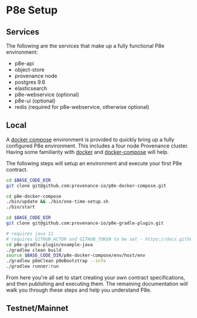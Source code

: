 # P8e Setup

## Services

The following are the services that make up a fully functional P8e environment:

* p8e-api
* object-store
* provenance node
* postgres 9.6
* elasticsearch
* p8e-webservice \(optional\)
* p8e-ui \(optional\)
* redis \(required for p8e-webservice, otherwise optional\)

## Local

A [docker compose](https://github.com/provenance-io/p8e-docker-compose) environment is provided to quickly bring up a fully configured P8e environment. This includes a four node Provenance cluster. Having some familiarity with [docker](https://docs.docker.com/) and [docker-compose](https://docs.docker.com/compose/) will help.

The following steps will setup an environment and execute your first P8e contract.

```bash
cd $BASE_CODE_DIR
git clone git@github.com:provenance-io/p8e-docker-compose.git

cd p8e-docker-compose
./bin/update && ./bin/one-time-setup.sh
./bin/start

cd $BASE_CODE_DIR
git clone git@github.com:provenance-io/p8e-gradle-plugin.git

# requires java 11
# requires GITHUB_ACTOR and GITHUB_TOKEN to be set - https://docs.github.com/en/packages/working-with-a-github-packages-registry/working-with-the-apache-maven-registry#authenticating-to-github-packages
cd p8e-gradle-plugin/example-java
./gradlew clean build
source $BASE_CODE_DIR/p8e-docker-compose/env/host/env
./gradlew p8eClean p8eBootstrap --info
./gradlew runner:run
```

From here you're all set to start creating your own contract specifications, and then publishing and executing them. The remaining documentation will walk you through these steps and help you understand P8e.

## Testnet/Mainnet



